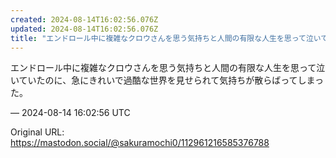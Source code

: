 ```yaml
---
created: 2024-08-14T16:02:56.076Z
updated: 2024-08-14T16:02:56.076Z
title: "エンドロール中に複雑なクロウさんを思う気持ちと人間の有限な人生を思って泣いていたのに、急にきれいで過酷な世界を見せられて気持ちが散らばってしまった。[...]"
---
```


<p>エンドロール中に複雑なクロウさんを思う気持ちと人間の有限な人生を思って泣いていたのに、急にきれいで過酷な世界を見せられて気持ちが散らばってしまった。</p>

&mdash; 2024-08-14 16:02:56 UTC

Original URL: https://mastodon.social/@sakuramochi0/112961216585376788
